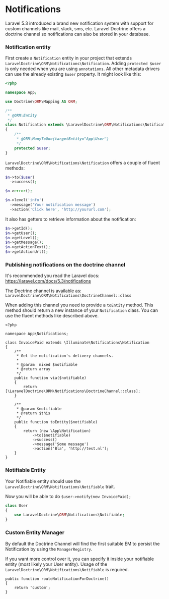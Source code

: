 # Notifications

Laravel 5.3 introduced a brand new notification system with support for custom channels like mail, slack, sms, etc. 
Laravel Doctrine offers a doctrine channel so notifications can also be stored in your database.

### Notification entity

First create a `Notification` entity in your project that extends `LaravelDoctrine\ORM\Notifications\Notification`.
Adding `protected $user` is only needed when you are using `annotations`. All other metadata drivers can use the already existing `$user` property.
It might look like this:

```php
<?php

namespace App;

use Doctrine\ORM\Mapping AS ORM;

/**
 * @ORM\Entity
 */
class Notification extends \LaravelDoctrine\ORM\Notifications\Notification
{
    /**
     * @ORM\ManyToOne(targetEntity="App\User")
     */
    protected $user;
}
```

`LaravelDoctrine\ORM\Notifications\Notification` offers a couple of fluent methods:

```php
$n->to($user)
  ->success();

$n->error();

$n->level('info')
  ->message('Your notification message')
  ->action('Click here', 'http://yoururl.com');
```

It also has getters to retrieve information about the notification:

```php
$n->getId();
$n->getUser();
$n->getLevel();
$n->getMessage();
$n->getActionText();
$n->getActionUrl();
```

### Publishing notifications on the doctrine channel

It's recommended you read the Laravel docs: https://laravel.com/docs/5.3/notifications

The Doctrine channel is available as: `LaravelDoctrine\ORM\Notifications\DoctrineChannel::class`

When adding this channel you need to provide a `toEntity` method. This method should return a new instance of your `Notification` class. 
You can use the fluent methods like described above.

```
<?php

namespace App\Notifications;

class InvoicePaid extends \Illuminate\Notifications\Notification
{
    /**
     * Get the notification's delivery channels.
     *
     * @param  mixed $notifiable
     * @return array
     */
    public function via($notifiable)
    {
        return [\LaravelDoctrine\ORM\Notifications\DoctrineChannel::class];
    }

    /**
     * @param $notifiable
     * @return $this
     */
    public function toEntity($notifiable)
    {
        return (new \App\Notification)
            ->to($notifiable)
            ->success()
            ->message('Some message')
            ->action('Bla', 'http://test.nl');
    }
}
```

### Notifiable Entity

Your Notifiable entity should use the `LaravelDoctrine\ORM\Notifications\Notifiable` trait. 

Now you will be able to do `$user->notify(new InvoicePaid);`

```php
class User 
{
    use LaravelDoctrine\ORM\Notifications\Notifiable;
}
```

### Custom Entity Manager

By default the Doctrine Channel will find the first suitable EM to persist the Notification by using the `ManagerRegistry`. 

If you want more control over it, you can specify it inside your notifiable entity (most likely your User entity). Usage of the `LaravelDoctrine\ORM\Notifications\Notifiable` is required.

```
public function routeNotificationForDoctrine()
{
    return 'custom';
}
```
